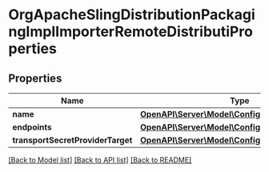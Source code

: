 # OrgApacheSlingDistributionPackagingImplImporterRemoteDistributiProperties

## Properties
Name | Type | Description | Notes
------------ | ------------- | ------------- | -------------
**name** | [**OpenAPI\Server\Model\ConfigNodePropertyString**](ConfigNodePropertyString.md) |  | [optional] 
**endpoints** | [**OpenAPI\Server\Model\ConfigNodePropertyArray**](ConfigNodePropertyArray.md) |  | [optional] 
**transportSecretProviderTarget** | [**OpenAPI\Server\Model\ConfigNodePropertyString**](ConfigNodePropertyString.md) |  | [optional] 

[[Back to Model list]](../README.md#documentation-for-models) [[Back to API list]](../README.md#documentation-for-api-endpoints) [[Back to README]](../README.md)


